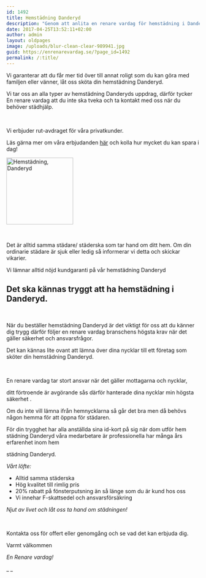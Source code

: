 ```yaml
---
id: 1492
title: Hemstädning Danderyd
description: "Genom att anlita en renare vardag för hemstädning i Danderyd får du hög kvalitet och trevligt bemötande."
date: 2017-04-25T13:52:11+02:00
author: admin
layout: oldpages
image: /uploads/blur-clean-clear-989941.jpg
guid: https://enrenarevardag.se/?page_id=1492
permalink: /:title/
---
```

Vi garanterar att du får mer tid över till annat roligt som du kan göra med familjen eller vänner, låt oss sköta din hemstädning Danderyd.

Vi tar oss an alla typer av hemstädning Danderyds uppdrag, därför tycker En renare vardag att du inte ska tveka och ta kontakt med oss när du behöver städhjälp.

&nbsp;

Vi erbjuder rut-avdraget för våra privatkunder.

Läs gärna mer om våra erbjudanden [här](https://enrenarevardag.se/erbjudanden/) och kolla hur mycket du kan spara i dag!

[<img class="wp-image-1493 aligncenter" src="https://enrenarevardag.se/wp-content/uploads/2017/04/Flyttstädning-26-300x300.jpg" alt="Hemstädning, Danderyd" width="174" height="174" srcset="https://enrenarevardag.se/wp-content/uploads/2017/04/Flyttstädning-26-300x300.jpg 300w, https://enrenarevardag.se/wp-content/uploads/2017/04/Flyttstädning-26-150x150.jpg 150w, https://enrenarevardag.se/wp-content/uploads/2017/04/Flyttstädning-26-125x125.jpg 125w, https://enrenarevardag.se/wp-content/uploads/2017/04/Flyttstädning-26.jpg 450w" sizes="(max-width: 174px) 100vw, 174px" />](https://enrenarevardag.se/pris/) 

&nbsp;

Det är alltid samma städare/ städerska som tar hand om ditt hem. Om din ordinarie städare är sjuk eller ledig så informerar vi detta och skickar vikarier.

Vi lämnar alltid nöjd kundgaranti på vår hemstädning Danderyd

## Det ska kännas tryggt att ha hemstädning i Danderyd.

&nbsp;

När du beställer hemstädning Danderyd är det viktigt för oss att du känner dig trygg därför följer en renare vardag branschens högsta krav när det gäller säkerhet och ansvarsfrågor.

Det kan kännas lite ovant att lämna över dina nycklar till ett företag som sköter din hemstädning Danderyd.

&nbsp;

En renare vardag tar stort ansvar när det gäller mottagarna och nycklar,

ditt förtroende är avgörande sås därför hanterade dina nycklar min högsta säkerhet .

Om du inte vill lämna ifrån hemnycklarna så går det bra men då behövs någon hemma för att öppna för städaren.

För din trygghet har alla anställda sina id-kort på sig när dom utför hem städning Danderyd våra medarbetare är professionella har många års erfarenhet inom hem

städning Danderyd.

_Vårt löfte:_

  * Alltid samma städerska
  * Hög kvalitet till rimlig pris
  * 20% rabatt på fönsterputsning än så länge som du är kund hos oss
  * Vi innehar F-skattsedel och ansvarsförsäkring

_Njut av livet och låt oss ta hand om städningen!_

&nbsp;

Kontakta oss för offert eller genomgång och se vad det kan erbjuda dig.

Varmt välkommen

_En Renare vardag!_

_ _